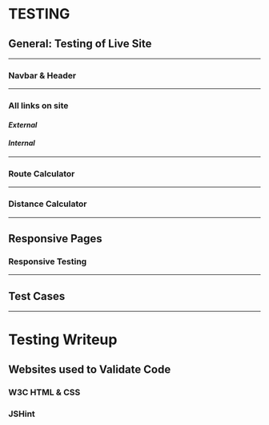 # TESTING
## General: Testing of Live Site

---
### Navbar & Header

---
### All links on site 
#### *External*

#### *Internal*

---
### Route Calculator


---
### Distance Calculator

---
## Responsive Pages

### Responsive Testing


---
## Test Cases

---
# Testing Writeup
## Websites used to Validate Code
### W3C HTML & CSS

### JSHint 



